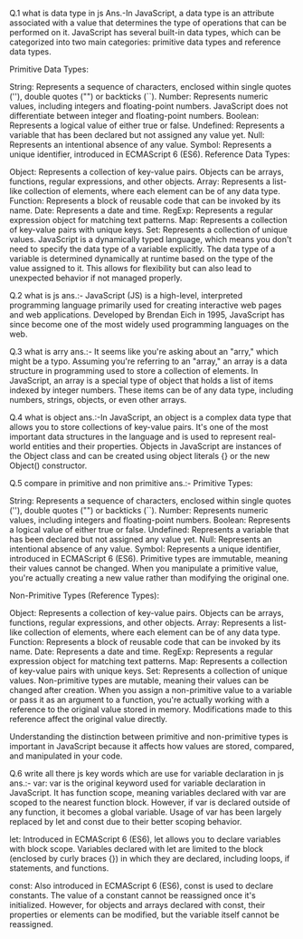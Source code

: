 <!-- # dataquestion -->
Q.1 what is data type in js
Ans.-In JavaScript, a data type is an attribute associated with a value that determines the type of operations that can be performed on it. JavaScript has several built-in data types, which can be categorized into two main categories: primitive data types and reference data types.

Primitive Data Types:

String: Represents a sequence of characters, enclosed within single quotes (''), double quotes ("") or backticks (``).
Number: Represents numeric values, including integers and floating-point numbers. JavaScript does not differentiate between integer and floating-point numbers.
Boolean: Represents a logical value of either true or false.
Undefined: Represents a variable that has been declared but not assigned any value yet.
Null: Represents an intentional absence of any value.
Symbol: Represents a unique identifier, introduced in ECMAScript 6 (ES6).
Reference Data Types:

Object: Represents a collection of key-value pairs. Objects can be arrays, functions, regular expressions, and other objects.
Array: Represents a list-like collection of elements, where each element can be of any data type.
Function: Represents a block of reusable code that can be invoked by its name.
Date: Represents a date and time.
RegExp: Represents a regular expression object for matching text patterns.
Map: Represents a collection of key-value pairs with unique keys.
Set: Represents a collection of unique values.
JavaScript is a dynamically typed language, which means you don't need to specify the data type of a variable explicitly. The data type of a variable is determined dynamically at runtime based on the type of the value assigned to it. This allows for flexibility but can also lead to unexpected behavior if not managed properly.




Q.2 what is js
ans.:- JavaScript (JS) is a high-level, interpreted programming language primarily used for creating interactive web pages and web applications. Developed by Brendan Eich in 1995, JavaScript has since become one of the most widely used programming languages on the web.



Q.3 what is arry
ans.:- It seems like you're asking about an "arry," which might be a typo. Assuming you're referring to an "array," an array is a data structure in programming used to store a collection of elements. In JavaScript, an array is a special type of object that holds a list of items indexed by integer numbers. These items can be of any data type, including numbers, strings, objects, or even other arrays.


Q.4  what is object
ans.:-In JavaScript, an object is a complex data type that allows you to store collections of key-value pairs. It's one of the most important data structures in the language and is used to represent real-world entities and their properties. Objects in JavaScript are instances of the Object class and can be created using object literals {} or the new Object() constructor.


Q.5  compare in primitive and non primitive
ans.:- Primitive Types:

String: Represents a sequence of characters, enclosed within single quotes (''), double quotes ("") or backticks (``).
Number: Represents numeric values, including integers and floating-point numbers.
Boolean: Represents a logical value of either true or false.
Undefined: Represents a variable that has been declared but not assigned any value yet.
Null: Represents an intentional absence of any value.
Symbol: Represents a unique identifier, introduced in ECMAScript 6 (ES6).
Primitive types are immutable, meaning their values cannot be changed. When you manipulate a primitive value, you're actually creating a new value rather than modifying the original one.

Non-Primitive Types (Reference Types):

Object: Represents a collection of key-value pairs. Objects can be arrays, functions, regular expressions, and other objects.
Array: Represents a list-like collection of elements, where each element can be of any data type.
Function: Represents a block of reusable code that can be invoked by its name.
Date: Represents a date and time.
RegExp: Represents a regular expression object for matching text patterns.
Map: Represents a collection of key-value pairs with unique keys.
Set: Represents a collection of unique values.
Non-primitive types are mutable, meaning their values can be changed after creation. When you assign a non-primitive value to a variable or pass it as an argument to a function, you're actually working with a reference to the original value stored in memory. Modifications made to this reference affect the original value directly.

Understanding the distinction between primitive and non-primitive types is important in JavaScript because it affects how values are stored, compared, and manipulated in your code.




Q.6  write all there js key words which are use for variable declaration in js
ans.:- var: var is the original keyword used for variable declaration in JavaScript. It has function scope, meaning variables declared with var are scoped to the nearest function block. However, if var is declared outside of any function, it becomes a global variable. Usage of var has been largely replaced by let and const due to their better scoping behavior.

let: Introduced in ECMAScript 6 (ES6), let allows you to declare variables with block scope. Variables declared with let are limited to the block (enclosed by curly braces {}) in which they are declared, including loops, if statements, and functions.

const: Also introduced in ECMAScript 6 (ES6), const is used to declare constants. The value of a constant cannot be reassigned once it's initialized. However, for objects and arrays declared with const, their properties or elements can be modified, but the variable itself cannot be reassigned.
